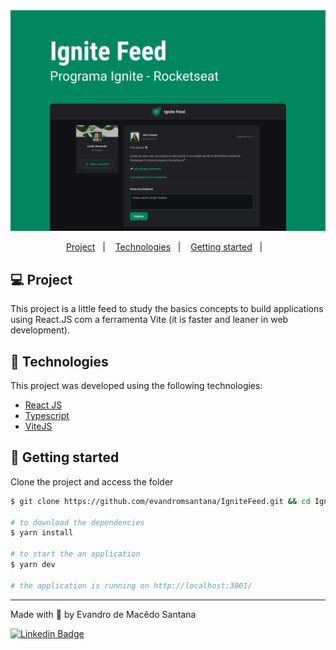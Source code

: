 <img src="./capa.png" alt="preview"/>

<p align="center">
  <a href="#-project">Project</a>&nbsp;&nbsp;&nbsp;|&nbsp;&nbsp;&nbsp;
  <a href="#-technologies">Technologies</a>&nbsp;&nbsp;&nbsp;|&nbsp;&nbsp;&nbsp;
  <a href="#-getting-started">Getting started</a>&nbsp;&nbsp;&nbsp;|&nbsp;&nbsp;&nbsp;  
</p>

## 💻 Project

This project is a little feed to study the basics concepts to build applications using React.JS com a ferramenta Vite (it is faster and leaner in web development).

## 🧪 Technologies

This project was developed using the following technologies:

- [React JS](https://nodejs.org/en/)
- [Typescript](https://www.typescriptlang.org/)
- [ViteJS](https://vitejs.dev/)

## 🚀 Getting started

Clone the project and access the folder

```bash
$ git clone https://github.com/evandromsantana/IgniteFeed.git && cd IgniteFeed

# to download the dependencies
$ yarn install

# to start the an application
$ yarn dev

# the application is running on http://localhost:3001/
```

---

<p>Made with 💜 by Evandro de Macêdo Santana</p>

[![Linkedin Badge](https://img.shields.io/badge/-evandro-m-santana-blue?style=flat-square&logo=Linkedin&logoColor=white&link=https://www.linkedin.com/in/evandro-m-santana/)](https://www.linkedin.com/in/evandro-m-santana/)

